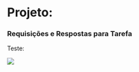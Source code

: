 <head>
		<meta charset="utf-8">
		<link rel="stylesheet" href="style.css">
		
</head>


<h1>Projeto:</h1>

<h3>Requisições e Respostas para Tarefa</h3>

<div>
	<p>Teste: </p>
	<img src="[[Images/postTarefaReq.png](https://github.com/DavidPaulinus/Gerenciamento-de-projeto/blob/master/Images/tattoo%20madoka.jpg)](https://github.com/DavidPaulinus/Gerenciamento-de-projeto/blob/master/Images/tattoo%20madoka.jpg?raw=true)">
</div>

